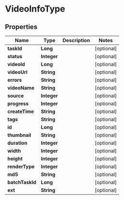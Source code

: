 

# VideoInfoType


## Properties

Name | Type | Description | Notes
------------ | ------------- | ------------- | -------------
**taskId** | **Long** |  |  [optional]
**status** | **Integer** |  |  [optional]
**videoId** | **Long** |  |  [optional]
**videoUrl** | **String** |  |  [optional]
**errors** | **String** |  |  [optional]
**videoName** | **String** |  |  [optional]
**source** | **Integer** |  |  [optional]
**progress** | **Integer** |  |  [optional]
**createTime** | **String** |  |  [optional]
**tags** | **String** |  |  [optional]
**id** | **Long** |  |  [optional]
**thumbnail** | **String** |  |  [optional]
**duration** | **Integer** |  |  [optional]
**width** | **Integer** |  |  [optional]
**height** | **Integer** |  |  [optional]
**renderType** | **Integer** |  |  [optional]
**md5** | **String** |  |  [optional]
**batchTaskId** | **Long** |  |  [optional]
**ext** | **String** |  |  [optional]




